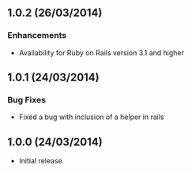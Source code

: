 ## 1.0.2 (26/03/2014)

### Enhancements

* Availability for Ruby on Rails version 3.1 and higher

## 1.0.1 (24/03/2014)

### Bug Fixes

* Fixed a bug with inclusion of a helper in rails

## 1.0.0 (24/03/2014)

* Initial release
